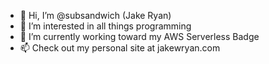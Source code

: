 - 👋 Hi, I’m @subsandwich (Jake Ryan)
- 👀 I’m interested in all things programming
- 🌱 I’m currently working toward my AWS Serverless Badge
- 📫 Check out my personal site at jakewryan.com

<!---
subsandwich/subsandwich is a ✨ special ✨ repository because its `README.md` (this file) appears on your GitHub profile.
You can click the Preview link to take a look at your changes.
--->
